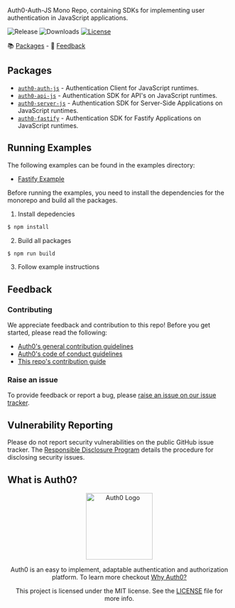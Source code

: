 Auth0-Auth-JS Mono Repo, containing SDKs for implementing user authentication in JavaScript applications.

![Release](https://img.shields.io/npm/v/@auth0/auth0-auth-js)
![Downloads](https://img.shields.io/npm/dw/@auth0/auth0-auth-js)
[![License](https://img.shields.io/:license-mit-blue.svg?style=flat)](https://opensource.org/licenses/MIT)

📚 [Packages](#packages) - 💬 [Feedback](#feedback)


## Packages
- [`auth0-auth-js`](./packages/auth0-auth-js/README.md) - Authentication Client for JavaScript runtimes.
- [`auth0-api-js`](./packages/auth0-api-js/README.md) - Authentication SDK for API's on JavaScript runtimes.
- [`auth0-server-js`](./packages/auth0-server-js/README.md) - Authentication SDK for Server-Side Applications on JavaScript runtimes.
- [`auth0-fastify`](./packages/auth0-fastify/README.md) - Authentication SDK for Fastify Applications on JavaScript runtimes.

## Running Examples

The following examples can be found in the examples directory:

- [Fastify Example](./examples/example-fastify/README.md)

Before running the examples, you need to install the dependencies for the monorepo and build all the packages.

1. Install depedencies
```bash
$ npm install
```

2. Build all packages
```bash
$ npm run build
```

3. Follow example instructions

## Feedback

### Contributing

We appreciate feedback and contribution to this repo! Before you get started, please read the following:

- [Auth0's general contribution guidelines](https://github.com/auth0/open-source-template/blob/master/GENERAL-CONTRIBUTING.md)
- [Auth0's code of conduct guidelines](https://github.com/auth0/auth0-server-js/blob/main/CODE-OF-CONDUCT.md)
- [This repo's contribution guide](./CONTRIBUTING.md)

### Raise an issue

To provide feedback or report a bug, please [raise an issue on our issue tracker](https://github.com/auth0/auth0-server-js/issues).

## Vulnerability Reporting

Please do not report security vulnerabilities on the public GitHub issue tracker. The [Responsible Disclosure Program](https://auth0.com/responsible-disclosure-policy) details the procedure for disclosing security issues.

## What is Auth0?

<p align="center">
  <picture>
    <source media="(prefers-color-scheme: dark)" srcset="https://cdn.auth0.com/website/sdks/logos/auth0_dark_mode.png" width="150">
    <source media="(prefers-color-scheme: light)" srcset="https://cdn.auth0.com/website/sdks/logos/auth0_light_mode.png" width="150">
    <img alt="Auth0 Logo" src="https://cdn.auth0.com/website/sdks/logos/auth0_light_mode.png" width="150">
  </picture>
</p>
<p align="center">
  Auth0 is an easy to implement, adaptable authentication and authorization platform. To learn more checkout <a href="https://auth0.com/why-auth0">Why Auth0?</a>
</p>
<p align="center">
  This project is licensed under the MIT license. See the <a href="https://github.com/auth0/auth0-server-js/blob/main/packages/auth0-fastify/LICENSE"> LICENSE</a> file for more info.
</p>
